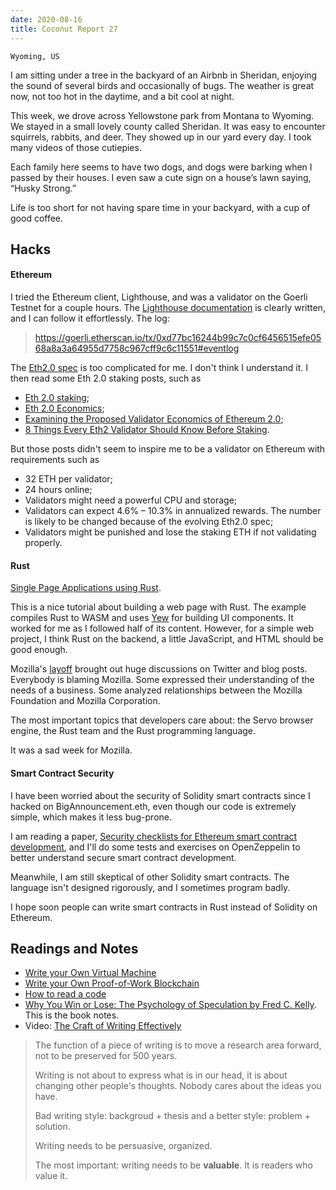 ```yaml
---
date: 2020-08-16
title: Coconut Report 27
---
```


`Wyoming, US`

I am sitting under a tree in the backyard of an Airbnb in Sheridan,
enjoying the sound of several birds and occasionally of bugs.
The weather is great now, not too hot in the daytime,
and a bit cool at night. 

This week, we drove across Yellowstone park from Montana to Wyoming.
We stayed in a small lovely county called Sheridan. 
It was easy to encounter squirrels, rabbits, and deer.
They showed up in our yard every day.
I took many videos of those cutiepies.

Each family here seems to have two dogs, and dogs were barking when I passed by their houses.
I even saw a cute sign on a house’s lawn saying, “Husky Strong.” 

Life is too short for not having spare time in your backyard,
with a cup of good coffee.

## Hacks 

#### Ethereum

I tried the Ethereum client, Lighthouse, and was a validator on the Goerli Testnet for a couple hours.
The [Lighthouse documentation][doc-lighthouse] is clearly written, 
and I can follow it effortlessly. 
The log:

>https://goerli.etherscan.io/tx/0xd77bc16244b99c7c0cf6456515efe0568a8a3a64955d7758c967cff9c6c11551#eventlog

The [Eth2.0 spec][doc-eth2] is too complicated for me.
I don't think I understand it. 
I then read some Eth 2.0 staking posts, such as
- [Eth 2.0 staking][article-eth2-staking1];
- [Eth 2.0 Economics][article-eth2-economics2];
- [Examining the Proposed Validator Economics of Ethereum 2.0][article-eth2-economics1];
- [8 Things Every Eth2 Validator Should Know Before Staking][article-eth2-staking2].

But those posts didn't seem to inspire me to be a validator on Ethereum
with requirements such as
- 32 ETH per validator;
- 24 hours online;
- Validators might need a powerful CPU and storage;
- Validators can expect 4.6% – 10.3% in annualized rewards.
  The number is likely to be changed because of the evolving Eth2.0 spec;
- Validators might be punished and lose the staking ETH if not validating properly.


[doc-lighthouse]: https://lighthouse-book.sigmaprime.io/setup.html
[doc-validator]: https://lighthouse-book.sigmaprime.io/become-a-validator-docker.html
[doc-eth2]: https://github.com/ethereum/eth2.0-specs
[article-eth2-staking1]: https://nodefactory.io/blog/how-to-become-a-validator-in-the-new-ethereum-2-proof-of-stake-system/
[article-eth2-economics1]: https://media.consensys.net/examining-the-proposed-validator-economics-of-ethereum-2-0-82b934fb4326
[article-eth2-economics2]: https://docs.ethhub.io/ethereum-roadmap/ethereum-2.0/eth-2.0-economics/
[article-eth2-staking2]: https://medium.com/chainsafe-systems/8-things-every-eth2-validator-should-know-before-staking-94df41701487

#### Rust

[Single Page Applications using Rust](http://www.sheshbabu.com/posts/rust-wasm-yew-single-page-application/).

This is a nice tutorial about building a web page with Rust.
  The example compiles Rust to WASM and uses [Yew](https://yew.rs/) for building UI components.
  It worked for me as I followed half of its content. 
  However, for a simple web project,
  I think Rust on the backend,
  a little JavaScript, and HTML should be good enough.

Mozilla's [layoff](https://blog.mozilla.org/blog/2020/08/11/changing-world-changing-mozilla/) brought out huge discussions on Twitter and blog posts.
  Everybody is blaming Mozilla.
  Some expressed their understanding of the needs of a business. 
  Some analyzed relationships between the Mozilla Foundation and Mozilla Corporation. 

The most important topics that developers care about:
  the Servo browser engine, the Rust team and the Rust programming language.

It was a sad week for Mozilla.
 
#### Smart Contract Security

I have been worried about the security of Solidity smart contracts
since I hacked on BigAnnouncement.eth, 
even though our code is extremely simple, 
which makes it less bug-prone.

I am reading a paper,
[Security checklists for Ethereum smart contract development][report-sc],
and I'll do some tests and exercises on OpenZeppelin
to better understand secure smart contract development.


Meanwhile, I am still skeptical of other Solidity smart contracts.
The language isn't designed rigorously,
and I sometimes program badly.

I hope soon people can write smart contracts in Rust
instead of Solidity on Ethereum.

[report-sc]: https://arxiv.org/pdf/2008.04761.pdf


## Readings and Notes
- [Write your Own Virtual Machine](https://justinmeiners.github.io/lc3-vm/)
- [Write your Own Proof-of-Work Blockchain](https://justinmeiners.github.io/tiny-blockchain/)
- [How to read a code](https://www.iamjonas.me/2020/08/how-to-read-code.html)
- [Why You Win or Lose: The Psychology of Speculation by Fred C. Kelly](https://novelinvestor.com/notes/why-you-win-or-lose-the-psychology-of-speculation-by-red-c-kelly/). This is the book notes.
- Video: [The Craft of Writing Effectively](https://www.youtube.com/watch?v=vtIzMaLkCaM)
>The function of a piece of writing is to move a research area forward, not to be preserved for 500 years.
>
>Writing is not about to express what is in our head, it is about changing other people's thoughts.
  Nobody cares about the ideas you have.
>
>Bad writing style: backgroud + thesis and
  a better style: problem + solution.
>
>Writing needs to be persuasive, organized.
>
>The most important: writing needs to be **valuable**.
  It is readers who value it.
